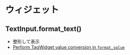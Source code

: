 # ウィジェット

## TextInput.format_text()

- 整形して表示
- [Perform TagWidget value conversion in `format_value`](https://github.com/alex/django-taggit/commit/7ada5bc94526da9475c1e5300c3c41bf2d971c4c)